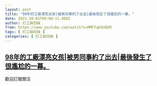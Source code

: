 ```yaml
---
layout: post
title: "98年的工廠漂亮女孩|被男同事約了出去|最後發生了很尷尬的一幕。"
date: 2021-10-01T09:00:11.000Z
author: 打工妹四妹
from: https://www.youtube.com/watch?v=MMFfqKdUQbM
tags: [ 打工妹四妹 ]
categories: [ 打工妹四妹 ]
---
```

<!--1633078811000-->
[98年的工廠漂亮女孩|被男同事約了出去|最後發生了很尷尬的一幕。](https://www.youtube.com/watch?v=MMFfqKdUQbM)
------

<div>
歡迎訂閱關注
</div>
